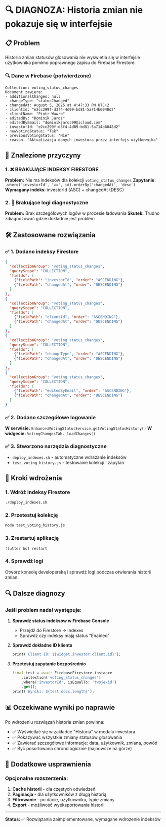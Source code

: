 # 🔍 DIAGNOZA: Historia zmian nie pokazuje się w interfejsie

## 📋 Problem
Historia zmian statusów głosowania nie wyświetla się w interfejsie użytkownika pomimo poprawnego zapisu do Firebase Firestore.

### 🔍 Dane w Firebase (potwierdzone)
```
Collection: voting_status_changes
Document zawiera:
- additionalChanges: null
- changeType: "statusChanged"
- changedAt: August 5, 2025 at 4:47:33 PM UTC+2
- clientId: "e2cc299f-d3f4-4d09-bd81-5a714b6048d2"
- clientName: "Piotr Wawro"
- editedBy: "Dominik Jaros"
- editedByEmail: "dominikjaros99@icloud.com"
- investorId: "e2cc299f-d3f4-4d09-bd81-5a714b6048d2"
- newVotingStatus: "Tak"
- previousVotingStatus: "Nie"
- reason: "Aktualizacja danych inwestora przez interfejs użytkownika"
```

## 🎯 Znalezione przyczyny

### 1. ❌ BRAKUJĄCE INDEKSY FIRESTORE
**Problem:** Nie ma indeksów dla kolekcji `voting_status_changes`
**Zapytanie:** `.where('investorId', '==', id).orderBy('changedAt', 'desc')`
**Wymagany indeks:** investorId (ASC) + changedAt (DESC)

### 2. 🔧 Brakujące logi diagnostyczne
**Problem:** Brak szczegółowych logów w procesie ładowania
**Skutek:** Trudno zdiagnozować gdzie dokładnie jest problem

## 🛠️ Zastosowane rozwiązania

### ✅ 1. Dodano indeksy Firestore
```json
{
  "collectionGroup": "voting_status_changes",
  "queryScope": "COLLECTION",
  "fields": [
    {"fieldPath": "investorId", "order": "ASCENDING"},
    {"fieldPath": "changedAt", "order": "DESCENDING"}
  ]
},
{
  "collectionGroup": "voting_status_changes", 
  "queryScope": "COLLECTION",
  "fields": [
    {"fieldPath": "clientId", "order": "ASCENDING"},
    {"fieldPath": "changedAt", "order": "DESCENDING"}
  ]
},
{
  "collectionGroup": "voting_status_changes",
  "queryScope": "COLLECTION", 
  "fields": [
    {"fieldPath": "changeType", "order": "ASCENDING"},
    {"fieldPath": "changedAt", "order": "DESCENDING"}
  ]
},
{
  "collectionGroup": "voting_status_changes",
  "queryScope": "COLLECTION",
  "fields": [
    {"fieldPath": "editedByEmail", "order": "ASCENDING"},
    {"fieldPath": "changedAt", "order": "DESCENDING"}
  ]
}
```

### ✅ 2. Dodano szczegółowe logowanie
**W serwisie:** `EnhancedVotingStatusService.getVotingStatusHistory()`
**W widgecie:** `VotingChangesTab._loadChanges()`

### ✅ 3. Stworzono narzędzia diagnostyczne
- `deploy_indexes.sh` - automatyczne wdrażanie indeksów
- `test_voting_history.js` - testowanie kolekcji i zapytań

## 🚀 Kroki wdrożenia

### 1. Wdróż indeksy Firestore
```bash
./deploy_indexes.sh
```

### 2. Przetestuj kolekcję
```bash
node test_voting_history.js
```

### 3. Zrestartuj aplikację
```bash
flutter hot restart
```

### 4. Sprawdź logi
Otwórz konsolę developerską i sprawdź logi podczas otwierania historii zmian.

## 🔍 Dalsze diagnozy

### Jeśli problem nadal występuje:

1. **Sprawdź status indeksów w Firebase Console**
   - Przejdź do Firestore → Indexes
   - Sprawdź czy indeksy mają status "Enabled"

2. **Sprawdź dokładne ID klienta**
   ```dart
   print('Client ID: ${widget.investor.client.id}');
   ```

3. **Przetestuj zapytanie bezpośrednio**
   ```dart
   final test = await FirebaseFirestore.instance
       .collection('voting_status_changes')
       .where('investorId', isEqualTo: 'twoje-id')
       .get();
   print('Wyniki: ${test.docs.length}');
   ```

## 📊 Oczekiwane wyniki po naprawie

Po wdrożeniu rozwiązań historia zmian powinna:
- ✅ Wyświetlać się w zakładce "Historia" w modalu inwestora
- ✅ Pokazywać wszystkie zmiany statusów głosowania
- ✅ Zawierać szczegółowe informacje: data, użytkownik, zmiana, powód
- ✅ Być posortowana chronologicznie (najnowsze na górze)

## 🎯 Dodatkowe usprawnienia

### Opcjonalne rozszerzenia:
1. **Cache historii** - dla częstych odwiedzeń
2. **Paginacja** - dla użytkowników z długą historią 
3. **Filtrowanie** - po dacie, użytkowniku, typie zmiany
4. **Export** - możliwość wyeksportowania historii

---
**Status:** ✅ Rozwiązania zaimplementowane, wymagane wdrożenie indeksów
